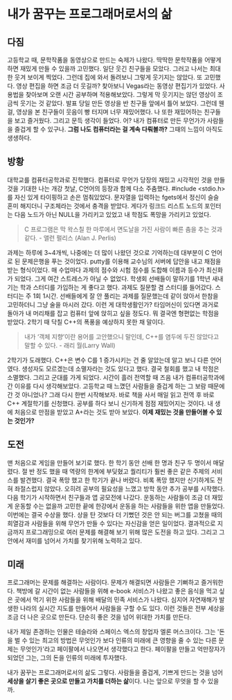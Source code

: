 # 내가 꿈꾸는 프로그래머로서의 삶

## 다짐

고등학교 때, 문학작품을 동영상으로 만드는 숙제가 나왔다. 딱딱한 문학작품을 어떻게 하면 재밌게 만들 수 있을까 고민했다. 일단 웃긴 친구들을 모았다. 그러고 나서는 최대한 웃겨 보이게 찍었다. 그런데 집에 와서 돌려보니 그렇게 웃기지는 않았다. 또 고민했다. 영상 편집을 하면 조금 더 웃길까? 찾아보니 Vegas라는 동영상 편집기가 있었다. 사용법을 찾아보며 오랜 시간 공부하며 적용해보았다. 그렇게 막 웃기지는 않던 영상이 조금씩 웃기는 것 같았다. 발표 당일 만든 영상을 반 친구들 앞에서 틀어 보았다. 그런데 웬걸, 영상을 본 친구들이 웃음이 빵 터지며 너무 재밌어했다. 나 또한 재밌어하는 친구들을 보고 즐거웠다. 그리고 문득 생각이 들었다. 어? 내가 컴퓨터로 만든 무언가가 사람들을 즐겁게 할 수 있구나. **그럼 나도 컴퓨터라는 걸 계속 다뤄볼까?** 그때의 느낌이 아직도 생생하다.

## 방황

대학교를 컴퓨터공학과로 진학했다. 컴퓨터로 무언가 당장의 재밌고 시각적인 것을 만들 것을 기대한 나는 개강 첫날, C언어의 등장과 함께 다소 주춤했다. #include <stdio.h>를 자신 있게 타이핑하고 손은 멈춰있었다. 문자열을 입력하는 fgets에서 정신이 슬슬 혼미 해지더니 구조체라는 것에서 충격을 받았다. 게다가 링크드 리스트 노드의 포인터는 다음 노드가 아닌 NULL을 가리키고 있었고 내 학점도 폭망을 가리키고 있었다. 

> C 프로그램은 막 왁스칠 한 마루에서 면도날을 가진 사람이 빠른 춤을 추는 것과 같다. - 앨런 펄리스 (Alan J. Perlis)

과제는 하루에 3~4개씩, 나중에는 더 많이 나왔던 것으로 기억하는데 대부분이 C 언어로 된 문제은행을 푸는 것이었다. putty를 이용해 교수님의 서버에 답안을 내고 채점을 받는 형식이었다. 매 수업마다 과제의 점수와 시험 점수를 도합해 이름과 등수가 최신화가 되었다. 그게 여간 스트레스가 아닐 수 없었다. 학생회 선배들이 말하기를 1학년 새내기는 학과 스터디를 가입하는 게 좋다고 했다. 과제도 질문할 겸 스터디를 들어갔다. 스터디는 주 1회 1시간. 선배들에게 잘 안 풀리는 과제를 질문했는데 같이 앉아서 한참을 고민하더니 그냥 술을 마시러 갔다. 이런 게 대학생활인가? 타임머신이 있다면 과거로 돌아가 내 머리채를 잡고 컴퓨터 앞에 앉히고 싶을 정도다. 뭐 결국엔 형편없는 학점을 받았다. 2학기 때 닥칠 C++의 폭풍을 예상하지 못한 채 말이다.

> 내가 ‘객체 지향’이란 용어를 고안했으니 말인데, C++를 염두에 두진 않았다고 말할 수 있다. - 래리 월(Larry Wall)

2학기가 도래했다. C++은 변수 C를 1 증가시키는 건 줄 알았는데 알고 보니 다른 언어였다. 생성자도 모르겠는데 소멸자라는 것도 있다고 했다. 결국 철회를 했고 내 학점은 소멸했다. 그리고 군대를 가게 되었다. 시간이 흘러 전역할 때 즈음 내가 컴퓨터공학과에 간 이유를 다시 생각해보았다. 고등학교 때 느꼈던 사람들을 즐겁게 하는 그 보람 때문에 간 것 아니었나? 그래 다시 한번 시작해보자. 바로 책을 사서 매일 읽고 전역 후 바로 C++ 계절학기를 신청했다. 공부를 하다 보니 신기하게 점점 재밌어지는 것이다. 내 생에 처음으로 만점을 받았고 A+라는 것도 받아 보았다. **이제 재밌는 것을 만들어볼 수 있는 것인가?**

## 도전

맨 처음으로 게임을 만들어 보기로 했다. 한 학기 동안 선배 한 명과 친구 두 명이서 매달렸다. 절 반 정도 했을 때 역량의 한계에 부딪혔고 퀄리티가 훨씬 좋은 같은 주제의 서비스를 발견했다. 결국 폭망 했고 한 학기가 끝나 버렸다. 비록 폭망 했지만 신기하게도 전혀 좌절스럽지 않았다. 오히려 공부의 필요성을 느꼈고 방학 동안 추가 공부를 시작했다. 다음 학기가 시작하면서 친구들과 앱 공모전에 나갔다. 운동하는 사람들이 조금 더 재밌게 운동할 수는 없을까 고민한 끝에 한강에서 운동을 하는 사람들을 위한 앱을 만들었다. 이번에는 결국 수상을 했다. 상을 탄 것보다 더 기뻤던 것은 안 되는 버그를 고쳤을 때의 희열감과 사람들을 위해 무언가 만들 수 있다는 자신감을 얻은 일이었다. 결과적으로 지금까지 프로그래밍으로 여러 문제를 해결해 보기 위해 많은 도전을 하고 있다. 그리고 그 안에서 재미를 넘어서 가치를 찾기위해 노력하고 있다.

## 미래

프로그래머는 문제를 해결하는 사람이다. 문제가 해결되면 사람들은 기뻐하고 즐거워한다. 책방에 갈 시간이 없는 사람들을 위해 e-book 서비스가 나왔고 좋은 음식을 먹고 싶은 곳에서 먹기 위한 사람들을 위해 배달의 민족 서비스가 나왔다. 심지어 자연재해가 발생한 나라의 실시간 지도를 만들어서 사람들을 구할 수도 있다. 이런 것들은 전부 세상을 조금 더 나은 곳으로 만든다. 단순히 좋은 것을 넘어 위대한 가치를 만든다.

내가 제일 존경하는 인물은 테슬라와 스페이스 엑스의 창업자 엘론 머스크이다. 그는 '돈을 벌 수 있는 최고의 방법은 무엇인가 보다 인류의 미래에 큰 영향을 줄 수 있는 다른 문제는 무엇인가'라고 페이팔에서 나오면서 생각했다고 한다. 페이팔을 만들고 억만장자가 되었던 그는, 그의 돈을 인류의 미래에 투자했다.

내가 꿈꾸는 프로그래머로서의 삶도 그렇다. 사람들을 즐겁게, 기쁘게 만드는 것을 넘어 **세상을 살기 좋은 곳으로 만들고 가치를 더하는 삶**이다. 나는 앞으로 무엇을 할 수 있을까.